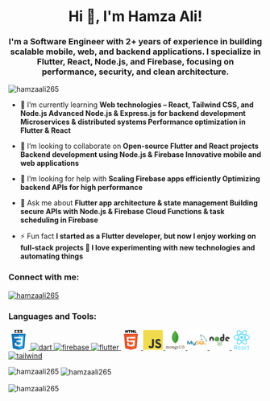 <h1 align="center">Hi 👋, I'm Hamza Ali!</h1>
<h3 align="center">I'm a Software Engineer with 2+ years of experience in building scalable mobile, web, and backend applications. I specialize in Flutter, React, Node.js, and Firebase, focusing on performance, security, and clean architecture.</h3>

<p align="left"> <img src="https://komarev.com/ghpvc/?username=hamzaali265&label=Profile%20views&color=0e75b6&style=flat" alt="hamzaali265" /> </p>

- 🌱 I’m currently learning **Web technologies – React, Tailwind CSS, and Node.js Advanced Node.js & Express.js for backend development Microservices & distributed systems Performance optimization in Flutter & React**

- 👯 I’m looking to collaborate on **Open-source Flutter and React projects Backend development using Node.js & Firebase Innovative mobile and web applications**

- 🤝 I’m looking for help with **Scaling Firebase apps efficiently Optimizing backend APIs for high performance**

- 💬 Ask me about **Flutter app architecture & state management Building secure APIs with Node.js & Firebase Cloud Functions & task scheduling in Firebase**

- ⚡ Fun fact **I started as a Flutter developer, but now I enjoy working on full-stack projects 🚀 I love experimenting with new technologies and automating things**

<h3 align="left">Connect with me:</h3>
<p align="left">
<a href="https://linkedin.com/in/hamzaali265" target="blank"><img align="center" src="https://raw.githubusercontent.com/rahuldkjain/github-profile-readme-generator/master/src/images/icons/Social/linked-in-alt.svg" alt="hamzaali265" height="30" width="40" /></a>
</p>

<h3 align="left">Languages and Tools:</h3>
<p align="left"> <a href="https://www.w3schools.com/css/" target="_blank" rel="noreferrer"> <img src="https://raw.githubusercontent.com/devicons/devicon/master/icons/css3/css3-original-wordmark.svg" alt="css3" width="40" height="40"/> </a> <a href="https://dart.dev" target="_blank" rel="noreferrer"> <img src="https://www.vectorlogo.zone/logos/dartlang/dartlang-icon.svg" alt="dart" width="40" height="40"/> </a> <a href="https://firebase.google.com/" target="_blank" rel="noreferrer"> <img src="https://www.vectorlogo.zone/logos/firebase/firebase-icon.svg" alt="firebase" width="40" height="40"/> </a> <a href="https://flutter.dev" target="_blank" rel="noreferrer"> <img src="https://www.vectorlogo.zone/logos/flutterio/flutterio-icon.svg" alt="flutter" width="40" height="40"/> </a> <a href="https://www.w3.org/html/" target="_blank" rel="noreferrer"> <img src="https://raw.githubusercontent.com/devicons/devicon/master/icons/html5/html5-original-wordmark.svg" alt="html5" width="40" height="40"/> </a> <a href="https://developer.mozilla.org/en-US/docs/Web/JavaScript" target="_blank" rel="noreferrer"> <img src="https://raw.githubusercontent.com/devicons/devicon/master/icons/javascript/javascript-original.svg" alt="javascript" width="40" height="40"/> </a> <a href="https://www.mongodb.com/" target="_blank" rel="noreferrer"> <img src="https://raw.githubusercontent.com/devicons/devicon/master/icons/mongodb/mongodb-original-wordmark.svg" alt="mongodb" width="40" height="40"/> </a> <a href="https://www.mysql.com/" target="_blank" rel="noreferrer"> <img src="https://raw.githubusercontent.com/devicons/devicon/master/icons/mysql/mysql-original-wordmark.svg" alt="mysql" width="40" height="40"/> </a> <a href="https://nodejs.org" target="_blank" rel="noreferrer"> <img src="https://raw.githubusercontent.com/devicons/devicon/master/icons/nodejs/nodejs-original-wordmark.svg" alt="nodejs" width="40" height="40"/> </a> <a href="https://reactjs.org/" target="_blank" rel="noreferrer"> <img src="https://raw.githubusercontent.com/devicons/devicon/master/icons/react/react-original-wordmark.svg" alt="react" width="40" height="40"/> </a> <a href="https://tailwindcss.com/" target="_blank" rel="noreferrer"> <img src="https://www.vectorlogo.zone/logos/tailwindcss/tailwindcss-icon.svg" alt="tailwind" width="40" height="40"/> </a> </p>

<p><img align="left" src="https://github-readme-stats.vercel.app/api/top-langs?username=hamzaali265&show_icons=true&locale=en&layout=compact" alt="hamzaali265" /></p>

<p>&nbsp;<img align="center" src="https://github-readme-stats.vercel.app/api?username=hamzaali265&show_icons=true&locale=en" alt="hamzaali265" /></p>

<p><img align="center" src="https://github-readme-streak-stats.herokuapp.com/?user=hamzaali265&" alt="hamzaali265" /></p>
